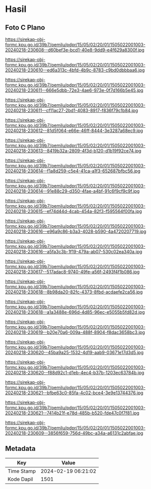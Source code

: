 # Hasil

## Foto C Plano

https://sirekap-obj-formc.kpu.go.id/39b7/pemilu/pdpr/15/05/02/20/01/1505022001003-20240218-230608--d60bef3e-bcd1-40e8-9dd9-e4f629a8300f.jpg

https://sirekap-obj-formc.kpu.go.id/39b7/pemilu/pdpr/15/05/02/20/01/1505022001003-20240218-230610--ed6a313c-4bfd-4b9c-8783-c9bd0dbbbaa6.jpg

https://sirekap-obj-formc.kpu.go.id/39b7/pemilu/pdpr/15/05/02/20/01/1505022001003-20240218-230611--666e5dbb-72e3-4ae6-973e-0f7d166b5e45.jpg

https://sirekap-obj-formc.kpu.go.id/39b7/pemilu/pdpr/15/05/02/20/01/1505022001003-20240218-230611--cf11ac27-2bd1-4083-8917-f836f79c1b84.jpg

https://sirekap-obj-formc.kpu.go.id/39b7/pemilu/pdpr/15/05/02/20/01/1505022001003-20240218-230612--81d5f064-e66e-46ff-8444-3e3287a68ec9.jpg

https://sirekap-obj-formc.kpu.go.id/39b7/pemilu/pdpr/15/05/02/20/01/1505022001003-20240218-230613--8419b32a-2809-4f3d-b120-d1b19f92ce74.jpg

https://sirekap-obj-formc.kpu.go.id/39b7/pemilu/pdpr/15/05/02/20/01/1505022001003-20240218-230614--f1a8d259-c5e4-41ca-a1f3-652687bfbc56.jpg

https://sirekap-obj-formc.kpu.go.id/39b7/pemilu/pdpr/15/05/02/20/01/1505022001003-20240218-230614--91e88c29-d350-4fae-a4bf-91c6f9cf9c9f.jpg

https://sirekap-obj-formc.kpu.go.id/39b7/pemilu/pdpr/15/05/02/20/01/1505022001003-20240218-230615--ef74d44d-4cab-454a-82f3-f595564f00fa.jpg

https://sirekap-obj-formc.kpu.go.id/39b7/pemilu/pdpr/15/05/02/20/01/1505022001003-20240218-230616--e96a9c86-b3a3-4028-b590-4a4720207719.jpg

https://sirekap-obj-formc.kpu.go.id/39b7/pemilu/pdpr/15/05/02/20/01/1505022001003-20240218-230616--a5fa3c3b-1f19-479a-ab07-530c02ea340a.jpg

https://sirekap-obj-formc.kpu.go.id/39b7/pemilu/pdpr/15/05/02/20/01/1505022001003-20240218-230617--517adac8-9740-49fe-a56f-2493f4f1b086.jpg

https://sirekap-obj-formc.kpu.go.id/39b7/pemilu/pdpr/15/05/02/20/01/1505022001003-20240218-230618--8b98da20-82fc-4373-8fbd-acdaefe2ca56.jpg

https://sirekap-obj-formc.kpu.go.id/39b7/pemilu/pdpr/15/05/02/20/01/1505022001003-20240218-230618--a1a3488e-696d-4d85-96ec-e5055b5fd82d.jpg

https://sirekap-obj-formc.kpu.go.id/39b7/pemilu/pdpr/15/05/02/20/01/1505022001003-20240218-230619--b20e70a6-009a-488f-8904-f8dac3658bc3.jpg

https://sirekap-obj-formc.kpu.go.id/39b7/pemilu/pdpr/15/05/02/20/01/1505022001003-20240218-230620--45ba9a25-1532-4d19-aab9-03671e17d3d5.jpg

https://sirekap-obj-formc.kpu.go.id/39b7/pemilu/pdpr/15/05/02/20/01/1505022001003-20240218-230620--f88d92c1-d1eb-4ec4-b37b-1203ec63784b.jpg

https://sirekap-obj-formc.kpu.go.id/39b7/pemilu/pdpr/15/05/02/20/01/1505022001003-20240218-230621--bfbe63c0-85fa-4c02-bce4-3e9e13744376.jpg

https://sirekap-obj-formc.kpu.go.id/39b7/pemilu/pdpr/15/05/02/20/01/1505022001003-20240218-230621--7414b21f-e78d-485b-b520-fde47c0f7f81.jpg

https://sirekap-obj-formc.kpu.go.id/39b7/pemilu/pdpr/15/05/02/20/01/1505022001003-20240218-230609--3856f659-756d-49bc-a34a-a6131c2abfae.jpg


## Metadata

| Key        | Value               |
| ---------- | ------------------- |
| Time Stamp | 2024-02-19 06:21:02 |
| Kode Dapil | 1501                |



